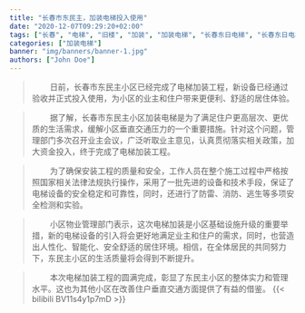 ```yaml
---
title: "长春市东民主，加装电梯投入使用"
date: "2020-12-07T09:29:20+02:00"
tags: ["长春", "电梯", "旧楼", "加装", "加装电梯", "长春东日电梯", "长春东日电梯有限公司", "旧楼加装电梯"]
categories: ["加装电梯"]
banner: "img/banners/banner-1.jpg"
authors: ["John Doe"]
---
```

> &nbsp;&nbsp;&nbsp;&nbsp;&nbsp;&nbsp;&nbsp;&nbsp;日前，长春市东民主小区已经完成了电梯加装工程，新设备已经通过验收并正式投入使用，为小区的业主和住户带来更便利、舒适的<!--more-->居住体验。

> &nbsp;&nbsp;&nbsp;&nbsp;&nbsp;&nbsp;&nbsp;&nbsp;据了解，长春市东民主小区加装电梯是为了满足住户更高层次、更优质的生活需求，缓解小区垂直交通压力的一个重要措施。针对这个问题，管理部门多次召开业主会议，广泛听取业主意见，认真贯彻落实相关政策，加大资金投入，终于完成了电梯加装工程。

> &nbsp;&nbsp;&nbsp;&nbsp;&nbsp;&nbsp;&nbsp;&nbsp;为了确保安装工程的质量和安全，工作人员在整个施工过程中严格按照国家相关法律法规执行操作，采用了一批先进的设备和技术手段，保证了电梯设备的安全稳定和可靠性，同时，还进行了防雷、消防、逃生等多项安全检测和实验。

> &nbsp;&nbsp;&nbsp;&nbsp;&nbsp;&nbsp;&nbsp;&nbsp;小区物业管理部门表示，这次电梯加装是小区基础设施升级的重要举措，新的电梯设备的引入将会更好地满足业主和住户的需求，同时，也营造出人性化、智能化、安全舒适的居住环境。相信，在全体居民的共同努力下，东民主小区的生活质量将会得到不断提升。

> &nbsp;&nbsp;&nbsp;&nbsp;&nbsp;&nbsp;&nbsp;&nbsp;本次电梯加装工程的圆满完成，彰显了东民主小区的整体实力和管理水平。这也为其他小区在改善住户垂直交通方面提供了有益的借鉴。
{{< bilibili BV11s4y1p7mD >}}